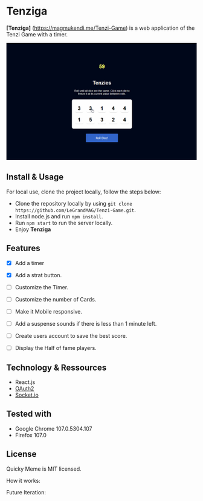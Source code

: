 # Tenziga

**[Tenziga]** (https://magmukendi.me/Tenzi-Game) is a web application of  the Tenzi Game with a timer.


![image](https://github.com/243Studio/gif/raw/main/tenzi.gif)


## Install & Usage

For local use, clone the project locally, follow the steps below:

- Clone the repository locally by using `git clone https://github.com/LeGrandMAG/Tenzi-Game.git`.
- Install node.js and run `npm install`.
- Run `npm start` to run the server locally.
- Enjoy **Tenziga**

## Features

- [X] Add a timer
- [X] Add a strat button.
- [ ] Customize the Timer.
- [ ] Customize the number of Cards.
- [ ] Make it Mobile responsive.
- [ ] Add a suspense sounds if there is less than 1 minute left.
- [ ] Create users account to save the best score.
- [ ] Display the Half of fame players.


## Technology & Ressources

- React.js
- [OAuth2](https://oauth.net/2/)
- [Socket.io](https://socket.io/)


## Tested with
- Google Chrome 107.0.5304.107
- Firefox 107.0

## License
Quicky Meme is MIT licensed.




How it works:



Future Iteration:

